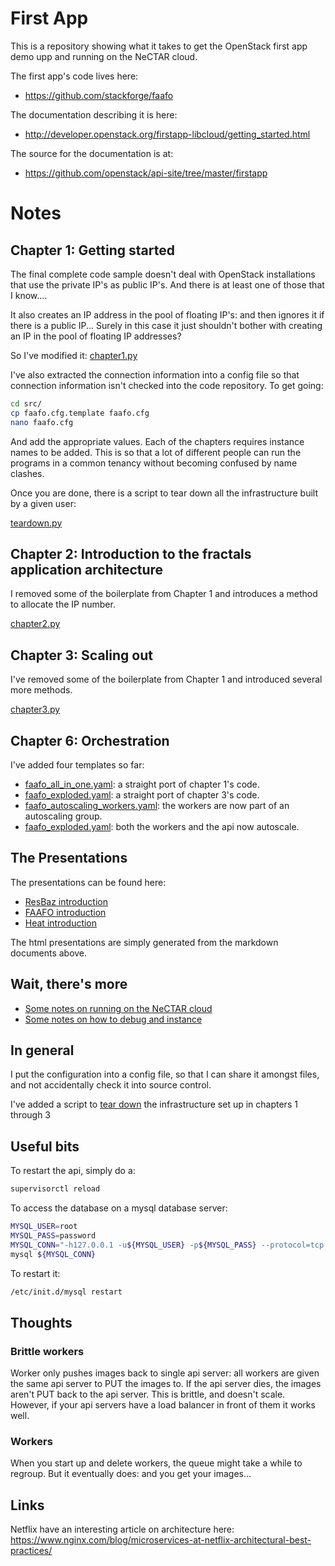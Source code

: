 # First App

This is a repository showing what it takes to get the OpenStack first app demo upp and running on the NeCTAR
cloud.

The first app's code lives here:

* https://github.com/stackforge/faafo

The documentation describing it is here:

* http://developer.openstack.org/firstapp-libcloud/getting_started.html

The source for the documentation is at:

* https://github.com/openstack/api-site/tree/master/firstapp

# Notes

## Chapter 1: Getting started

The final complete code sample doesn't deal with OpenStack installations that use the private IP's as public IP's. 
And there is at least one of those that I know....

It also creates an IP address in the pool of floating IP's: and then ignores it if there is a public IP... Surely in
this case it just shouldn't bother with creating an IP in the pool of floating IP addresses?

So I've modified it: [chapter1.py](src/chapter1.py)

I've also extracted the connection information into a config file so that connection information isn't checked into
the code repository. To get going: 

```bash
cd src/
cp faafo.cfg.template faafo.cfg
nano faafo.cfg
```

And add the appropriate values. Each of the chapters requires instance names to be added. This is so that a lot
of different people can run the programs in a common tenancy without becoming confused by name clashes.

Once you are done, there is a script to tear down all the infrastructure built by a given user:

[teardown.py](src/teardown.py)

## Chapter 2: Introduction to the fractals application architecture

I removed some of the boilerplate from Chapter 1 and introduces a method to allocate the IP number.

[chapter2.py](src/chapter2.py)

## Chapter 3: Scaling out

I've removed some of the boilerplate from Chapter 1 and introduced several more methods.

[chapter3.py](src/chapter3.py)

## Chapter 6: Orchestration

I've added four templates so far: 

* [faafo_all_in_one.yaml](heat/faafo_all_in_one.yaml): a straight port of chapter 1's code.
* [faafo_exploded.yaml](heat/faafo_exploded.yaml): a straight port of chapter 3's code.
* [faafo_autoscaling_workers.yaml](heat/faafo_autoscaling_workers.yaml): the workers are now part of an autoscaling group.
* [faafo_exploded.yaml](heat/faafo_exploded.yaml): both the workers and the api now autoscale.

## The Presentations

The presentations can be found here:

* [ResBaz introduction](doc/presentation/Presentation_RezBaz.md)
* [FAAFO introduction](doc/presentation/Presentation_Code.md)
* [Heat introduction](doc/presentation/Presentation_Heat.md)

The html presentations are simply generated from the markdown documents above.

## Wait, there's more

* [Some notes on running on the NeCTAR cloud](doc/presentation/docs/NotesOnTheNectarCloud.pdf)
* [Some notes on how to debug and instance](doc/presentation/docs/HowToDebugAFailedInstance.pdf)

## In general

I put the configuration into a config file, so that I can share it amongst files, and not accidentally 
check it into source control.

I've added a script to [tear down](src/teardown.py) the infrastructure set up in chapters 1 through 3 

## Useful bits

To restart the api, simply do a:

```bash
supervisorctl reload
```

To access the database on a mysql database server:

```bash
MYSQL_USER=root
MYSQL_PASS=password
MYSQL_CONN="-h127.0.0.1 -u${MYSQL_USER} -p${MYSQL_PASS} --protocol=tcp -P3306"
mysql ${MYSQL_CONN}
```

To restart it:

```bash
/etc/init.d/mysql restart
```

## Thoughts

### Brittle workers

Worker only pushes images back to single api server: all workers are given the same api server to PUT the images to.
If the api server dies, the images aren't PUT back to the api server. This is brittle, and doesn't scale. However,
if your api servers have a load balancer in front of them it works well.

### Workers

When you start up and delete workers, the queue might take a while to regroup. But it eventually does: and you get
your images...

## Links

Netflix have an interesting article on architecture here:
https://www.nginx.com/blog/microservices-at-netflix-architectural-best-practices/
